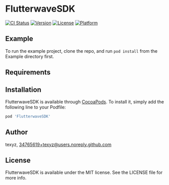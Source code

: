 # FlutterwaveSDK

[![CI Status](https://img.shields.io/travis/texyz/FlutterwaveSDK.svg?style=flat)](https://travis-ci.org/texyz/FlutterwaveSDK)
[![Version](https://img.shields.io/cocoapods/v/FlutterwaveSDK.svg?style=flat)](https://cocoapods.org/pods/FlutterwaveSDK)
[![License](https://img.shields.io/cocoapods/l/FlutterwaveSDK.svg?style=flat)](https://cocoapods.org/pods/FlutterwaveSDK)
[![Platform](https://img.shields.io/cocoapods/p/FlutterwaveSDK.svg?style=flat)](https://cocoapods.org/pods/FlutterwaveSDK)

## Example

To run the example project, clone the repo, and run `pod install` from the Example directory first.

## Requirements

## Installation

FlutterwaveSDK is available through [CocoaPods](https://cocoapods.org). To install
it, simply add the following line to your Podfile:

```ruby
pod 'FlutterwaveSDK'
```

## Author

texyz, 34765619+texyz@users.noreply.github.com

## License

FlutterwaveSDK is available under the MIT license. See the LICENSE file for more info.
